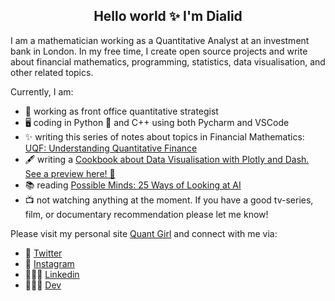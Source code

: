 
<h2 align="center">Hello world ✨ I'm Dialid </h2>

I am a mathematician working as a Quantitative Analyst at an investment bank in London. In my free time, I create open source projects and write about financial mathematics, programming, statistics, data visualisation, and other related topics.

Currently, I am:

- 🔭 working as front office quantitative strategist
- 🖥 coding in Python 🐍 and C++ using both Pycharm and VSCode
- ✨ writing this series of notes about topics in Financial Mathematics: [UQF: Understanding Quantitative Finance](https://quantgirluk.github.io/Understanding-Quantitative-Finance/intro.html)
- 🖋️ writing a [Cookbook about Data Visualisation with Plotly and Dash. See a preview here! 🎁](https://quantgirluk.github.io/Plotly-Dash-Cookbook-Preview/intro.html)
- 📚 reading
  [Possible Minds: 25 Ways of Looking at AI](https://en.wikipedia.org/wiki/Possible_Minds)
- 📺 not watching anything at the moment. If you have a good tv-series, film, or documentary recommendation please let me know!


Please visit my personal site [Quant Girl](https://quantgirl.blog/) and connect with me via:

- 🦜 [Twitter](https://twitter.com/Quant_Girl)
- 📸 [Instagram](https://www.instagram.com/quant_girl/)
- 👩🏽‍💼 [Linkedin](https://www.linkedin.com/in/dialidsantiago/)
- 👩🏽‍💻 [Dev](https://dev.to/quantgirluk)



<!--
**quantgirluk/quantgirluk** is a ✨ _special_ ✨ repository because its `README.md` (this file) appears on your GitHub profile.


